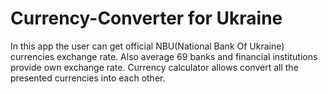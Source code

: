 # Currency-Converter for Ukraine
In this app the user can get official NBU(National Bank Of Ukraine) currencies exchange rate.
Also average 69 banks and financial institutions provide own exchange rate.
Currency calculator allows convert all the presented currencies into each other.
